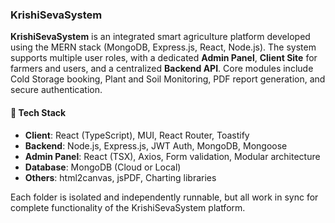 ### KrishiSevaSystem

**KrishiSevaSystem** is an integrated smart agriculture platform developed using the MERN stack (MongoDB, Express.js, React, Node.js). The system supports multiple user roles, with a dedicated **Admin Panel**, **Client Site** for farmers and users, and a centralized **Backend API**. Core modules include Cold Storage booking, Plant and Soil Monitoring, PDF report generation, and secure authentication.

#### 🧩 Tech Stack

- **Client**: React (TypeScript), MUI, React Router, Toastify
- **Backend**: Node.js, Express.js, JWT Auth, MongoDB, Mongoose
- **Admin Panel**: React (TSX), Axios, Form validation, Modular architecture
- **Database**: MongoDB (Cloud or Local)
- **Others**: html2canvas, jsPDF, Charting libraries

Each folder is isolated and independently runnable, but all work in sync for complete functionality of the KrishiSevaSystem platform.
